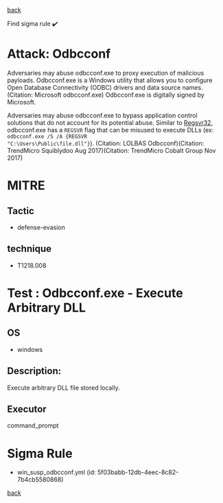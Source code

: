 
[back](../index.md)

Find sigma rule :heavy_check_mark: 

# Attack: Odbcconf 

Adversaries may abuse odbcconf.exe to proxy execution of malicious payloads. Odbcconf.exe is a Windows utility that allows you to configure Open Database Connectivity (ODBC) drivers and data source names.(Citation: Microsoft odbcconf.exe) Odbcconf.exe is digitally signed by Microsoft.

Adversaries may abuse odbcconf.exe to bypass application control solutions that do not account for its potential abuse. Similar to [Regsvr32](https://attack.mitre.org/techniques/T1218/010), odbcconf.exe has a <code>REGSVR</code> flag that can be misused to execute DLLs (ex: <code>odbcconf.exe /S /A &lbrace;REGSVR "C:\Users\Public\file.dll"&rbrace;</code>). (Citation: LOLBAS Odbcconf)(Citation: TrendMicro Squiblydoo Aug 2017)(Citation: TrendMicro Cobalt Group Nov 2017) 


# MITRE
## Tactic
  - defense-evasion


## technique
  - T1218.008


# Test : Odbcconf.exe - Execute Arbitrary DLL
## OS
  - windows


## Description:
Execute arbitrary DLL file stored locally.


## Executor
command_prompt

# Sigma Rule
 - win_susp_odbcconf.yml (id: 5f03babb-12db-4eec-8c82-7b4cb5580868)



[back](../index.md)
